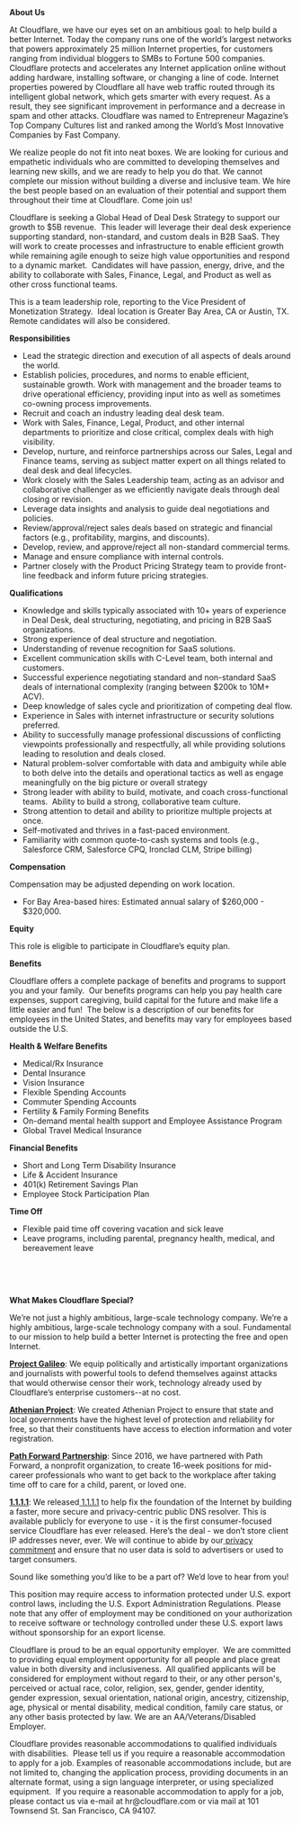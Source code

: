 <div class="content-intro">
	<div><strong>About Us</strong></div>
	<div>
		<p><span style="font-weight: 400;">At Cloudflare, we have our eyes set on an ambitious goal: to help build a better Internet. Today the company runs one of the world’s largest networks that powers approximately 25 million Internet properties, for customers ranging from individual bloggers to SMBs to Fortune 500 companies. Cloudflare protects and accelerates any Internet application online without adding hardware, installing software, or changing a line of code. Internet properties powered by Cloudflare all have web traffic routed through its intelligent global network, which gets smarter with every request. As a result, they see significant improvement in performance and a decrease in spam and other attacks. Cloudflare was named to Entrepreneur Magazine’s Top Company Cultures list and ranked among the World’s Most Innovative Companies by Fast Company.</span><span style="font-weight: 400;">&nbsp;</span></p>
		<p><span style="font-weight: 400;">We realize people do not fit into neat boxes. We are looking for curious and empathetic individuals who are committed to developing themselves and learning new skills, and we are ready to help you do that. We cannot complete our mission without building a diverse and inclusive team. We hire the best people based on an evaluation of their potential and support them throughout their time at Cloudflare. Come join us!&nbsp;</span></p>
	</div>
</div>
<p>Cloudflare is seeking a Global Head of Deal Desk Strategy to support our growth to $5B revenue.&nbsp; This leader will leverage their deal desk experience supporting standard, non-standard, and custom deals in B2B SaaS. They will work to create processes and infrastructure to enable efficient growth while remaining agile enough to seize high value opportunities and respond to a dynamic market.&nbsp; Candidates will have passion, energy, drive, and the ability to collaborate with Sales, Finance, Legal, and Product as well as other cross functional teams.</p>
<p>This is a team leadership role, reporting to the Vice President of Monetization Strategy.&nbsp; Ideal location is Greater Bay Area, CA or Austin, TX.&nbsp; Remote candidates will also be considered.&nbsp;&nbsp;</p>
<p><strong>Responsibilities</strong></p>
<ul>
	<li>Lead the strategic direction and execution of all aspects of deals around the world.</li>
	<li>Establish policies, procedures, and norms to enable efficient, sustainable growth. Work with management and the broader teams to drive operational efficiency, providing input into as well as sometimes co-owning process improvements.</li>
	<li>Recruit and coach an industry leading deal desk team.</li>
	<li>Work with Sales, Finance, Legal, Product, and other internal departments to prioritize and close critical, complex deals with high visibility.</li>
	<li>Develop, nurture, and reinforce partnerships across our Sales, Legal and Finance teams, serving as subject matter expert on all things related to deal desk and deal lifecycles.</li>
	<li>Work closely with the Sales Leadership team, acting as an advisor and collaborative challenger as we efficiently navigate deals through deal closing or revision.</li>
	<li>Leverage data insights and analysis to guide deal negotiations and policies.</li>
	<li>Review/approval/reject sales deals based on strategic and financial factors (e.g., profitability, margins, and discounts).</li>
	<li>Develop, review, and approve/reject all non-standard commercial terms.</li>
	<li>Manage and ensure compliance with internal controls.</li>
	<li>Partner closely with the Product Pricing Strategy team to provide front-line feedback and inform future pricing strategies.</li>
</ul>
<p><strong>Qualifications</strong></p>
<ul>
	<li>Knowledge and skills typically associated with 10+ years of experience in Deal Desk, deal structuring, negotiating, and pricing in B2B SaaS organizations.</li>
	<li>Strong experience of deal structure and negotiation.</li>
	<li>Understanding of revenue recognition for SaaS solutions.</li>
	<li>Excellent communication skills with C-Level team, both internal and customers.</li>
	<li>Successful experience negotiating standard and non-standard SaaS deals of international complexity (ranging between $200k to 10M+ ACV).</li>
	<li>Deep knowledge of sales cycle and prioritization of competing deal flow.</li>
	<li>Experience in Sales with internet infrastructure or security solutions preferred.</li>
	<li>Ability to successfully manage professional discussions of conflicting viewpoints professionally and respectfully, all while providing solutions leading to resolution and deals closed.</li>
	<li>Natural problem-solver comfortable with data and ambiguity while able to both delve into the details and operational tactics as well as engage meaningfully on the big picture or overall strategy</li>
	<li>Strong leader with ability to build, motivate, and coach cross-functional teams.&nbsp; Ability to build a strong, collaborative team culture.</li>
	<li>Strong attention to detail and ability to prioritize multiple projects at once.</li>
	<li>Self-motivated and thrives in a fast-paced environment.</li>
	<li>Familiarity with common quote-to-cash systems and tools (e.g., Salesforce CRM, Salesforce CPQ, Ironclad CLM, Stripe billing)</li>
</ul>
<p><strong>Compensation</strong></p>
<p>Compensation may be adjusted depending on work location.</p>
<ul>
	<li>For Bay Area-based hires: Estimated annual salary of $260,000 - $320,000.</li>
</ul>
<p><strong>Equity</strong></p>
<p>This role is eligible to participate in Cloudflare’s equity plan.</p>
<p><strong>Benefits</strong></p>
<p>Cloudflare offers a complete package of benefits and programs to support you and your family.&nbsp; Our benefits programs can help you pay health care expenses, support caregiving, build capital for the future and make life a little easier and fun!&nbsp; The below is a description of our benefits for employees in the United States, and benefits may vary for employees based outside the U.S.</p>
<p><strong>Health &amp; Welfare Benefits</strong></p>
<ul>
	<li>Medical/Rx Insurance</li>
	<li>Dental Insurance</li>
	<li>Vision Insurance</li>
	<li>Flexible Spending Accounts</li>
	<li>Commuter Spending Accounts</li>
	<li>Fertility &amp; Family Forming Benefits</li>
	<li>On-demand mental health support and Employee Assistance Program</li>
	<li>Global Travel Medical Insurance</li>
</ul>
<p><strong>Financial Benefits</strong></p>
<ul>
	<li>Short and Long Term Disability Insurance</li>
	<li>Life &amp; Accident Insurance</li>
	<li>401(k) Retirement Savings Plan</li>
	<li>Employee Stock Participation Plan</li>
</ul>
<p><strong>Time Off</strong></p>
<ul>
	<li>Flexible paid time off covering vacation and sick leave</li>
	<li>Leave programs, including parental, pregnancy health, medical, and bereavement leave</li>
</ul>
<p>&nbsp;</p>
<p>&nbsp;</p>
<div class="content-conclusion">
	<p><strong>What Makes Cloudflare Special?</strong></p>
	<p><span style="font-weight: 400;">We’re not just a highly ambitious, large-scale technology company. We’re a highly ambitious, large-scale technology company with a soul. Fundamental to our mission to help build a better Internet is protecting the free and open Internet.</span></p>
	<p><a href="https://blog.cloudflare.com/protecting-free-expression-online/"><strong>Project Galileo</strong></a><span style="font-weight: 400;">: We equip politically and artistically important organizations and journalists with powerful tools to defend themselves against attacks that would otherwise censor their work, technology already used by Cloudflare’s enterprise customers--at no cost.</span></p>
	<p><strong><a href="https://www.cloudflare.com/athenian/">Athenian Project</a></strong><span style="font-weight: 400;">: We created Athenian Project to ensure that state and local governments have the highest level of protection and reliability for free, so that their constituents have access to election information and voter registration.</span></p>
	<p><a href="https://blog.cloudflare.com/tag/path-forward/"><strong>Path Forward Partnership</strong></a><span style="font-weight: 400;">: Since 2016, we have partnered with Path Forward, a nonprofit organization, to create 16-week positions for mid-career professionals who want to get back to the workplace after taking time off to care for a child, parent, or loved one.</span></p>
	<p><a href="https://1.1.1.1/"><strong>1.1.1.1</strong></a><span style="font-weight: 400;">: We released</span><a href="https://1.1.1.1/"> <span style="font-weight: 400;">1.1.1.1</span></a><span style="font-weight: 400;"> to help fix the foundation of the Internet by building a faster, more secure and privacy-centric public DNS resolver. This is available publicly for everyone to use - it is the first consumer-focused service Cloudflare has ever released. Here’s the deal - we don’t store client IP addresses never, ever. We will continue to abide by our</span><a href="https://developers.cloudflare.com/1.1.1.1/privacy/public-dns-resolver"> privacy commitment</a><span style="font-weight: 400;"> and ensure that no user data is sold to advertisers or used to target consumers.</span></p>
	<p><span style="font-weight: 400;">Sound like something you’d like to be a part of? We’d love to hear from you!</span></p>
	<p><span style="font-weight: 400;">This position may require access to information protected under U.S. export control laws, including the U.S. Export Administration Regulations. Please note that any offer of employment may be conditioned on your authorization to receive software or technology controlled under these U.S. export laws without sponsorship for an export license.</span></p>
	<p><span style="font-weight: 400;">Cloudflare is proud to be an equal opportunity employer. &nbsp;We are committed to providing equal employment opportunity for all people and place great value in both diversity and inclusiveness. &nbsp;All qualified applicants will be considered for employment without regard to their, or any other person's, perceived or actual</span> <span style="font-weight: 400;">race, color, religion, sex, gender, gender identity, gender expression, sexual orientation, national origin, ancestry, citizenship, age, physical or mental disability, medical condition, family care status, or any other basis protected by law. </span><span style="font-weight: 400;">We are an AA/Veterans/Disabled Employer.</span></p>
	<p><span style="font-weight: 400;">Cloudflare provides reasonable accommodations to qualified individuals with disabilities. &nbsp;Please tell us if you require a reasonable accommodation to apply for a job. Examples of reasonable accommodations include, but are not limited to, changing the application process, providing documents in an alternate format, using a sign language interpreter, or using specialized equipment. &nbsp;If you require a reasonable accommodation to apply for a job, please contact us via e-mail at </span><span style="font-weight: 400;">hr@cloudflare.com</span><span style="font-weight: 400;"> or via mail at 101 Townsend St. San Francisco, CA 94107.</span></p>
</div>